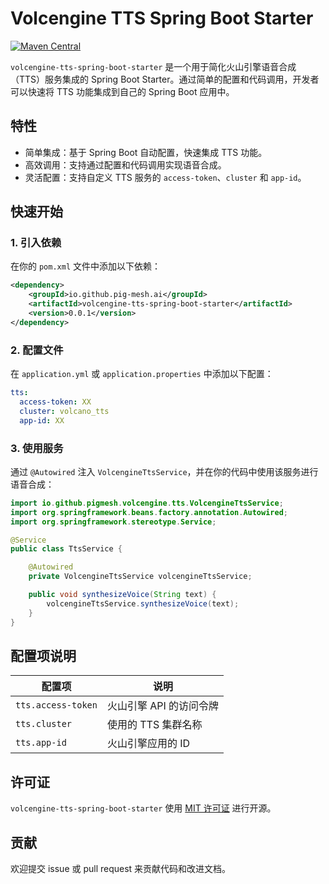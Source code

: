 # Volcengine TTS Spring Boot Starter

[![Maven Central](https://img.shields.io/maven-central/v/io.github.pig-mesh.ai/volcengine-tts-spring-boot-starter.svg?label=Maven%20Central)](https://search.maven.org/search?q=g:io.github.pig-mesh.ai%20a:volcengine-tts-spring-boot-starter)

`volcengine-tts-spring-boot-starter` 是一个用于简化火山引擎语音合成（TTS）服务集成的 Spring Boot Starter。通过简单的配置和代码调用，开发者可以快速将 TTS 功能集成到自己的 Spring Boot 应用中。

## 特性

- 简单集成：基于 Spring Boot 自动配置，快速集成 TTS 功能。
- 高效调用：支持通过配置和代码调用实现语音合成。
- 灵活配置：支持自定义 TTS 服务的 `access-token`、`cluster` 和 `app-id`。

## 快速开始

### 1. 引入依赖

在你的 `pom.xml` 文件中添加以下依赖：

```xml
<dependency>
    <groupId>io.github.pig-mesh.ai</groupId>
    <artifactId>volcengine-tts-spring-boot-starter</artifactId>
    <version>0.0.1</version>
</dependency>
```

### 2. 配置文件

在 `application.yml` 或 `application.properties` 中添加以下配置：

```yaml
tts:
  access-token: XX
  cluster: volcano_tts
  app-id: XX
```

### 3. 使用服务

通过 `@Autowired` 注入 `VolcengineTtsService`，并在你的代码中使用该服务进行语音合成：

```java
import io.github.pigmesh.volcengine.tts.VolcengineTtsService;
import org.springframework.beans.factory.annotation.Autowired;
import org.springframework.stereotype.Service;

@Service
public class TtsService {

    @Autowired
    private VolcengineTtsService volcengineTtsService;

    public void synthesizeVoice(String text) {
        volcengineTtsService.synthesizeVoice(text);
    }
}
```

## 配置项说明

| 配置项         | 说明                         |
| -------------- | ---------------------------- |
| `tts.access-token` | 火山引擎 API 的访问令牌          |
| `tts.cluster`      | 使用的 TTS 集群名称            |
| `tts.app-id`       | 火山引擎应用的 ID             |

## 许可证

`volcengine-tts-spring-boot-starter` 使用 [MIT 许可证](LICENSE) 进行开源。

## 贡献

欢迎提交 issue 或 pull request 来贡献代码和改进文档。
